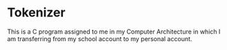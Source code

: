 # Tokenizer
This is a C program assigned to me in my Computer Architecture in which I am transferring from my school account to my personal account.
